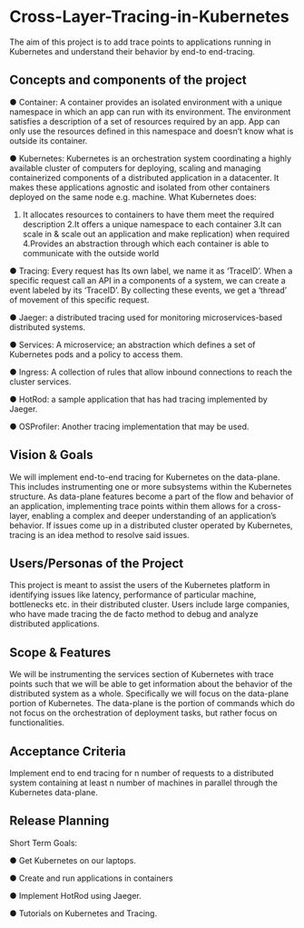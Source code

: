 # Cross-Layer-Tracing-in-Kubernetes
The aim of this project is to add trace points to applications running in Kubernetes and understand their behavior by end-to end-tracing.

## Concepts and components of the project
●	Container: A container provides an isolated environment with a unique namespace in which an app can run with its environment. The environment satisfies a description of a set of resources required by an app. App can only use the resources defined in this namespace and doesn’t know what is outside its container.

●	Kubernetes: Kubernetes is an orchestration system coordinating a highly available cluster of computers for deploying, scaling and managing containerized components of a distributed application in a datacenter. It makes these applications agnostic and isolated from other containers deployed on the same node e.g. machine. 
What Kubernetes does:
1. It allocates resources to containers to have them meet the required description
2.It offers a unique namespace to each container
3.It can scale in & scale out an application and make replication) when required
4.Provides an abstraction through which each container is able to communicate with the outside world

●	Tracing: Every request has Its own label, we name it as ‘TraceID’. When a specific  request call an API in a components of a system, we can create a event labeled by its ‘TraceID’. By collecting these events, we get a ‘thread’ of movement of  this specific request.

●	Jaeger: a distributed tracing used for monitoring microservices-based distributed systems.

●	Services: A microservice; an abstraction which defines a set of Kubernetes pods and a policy to access them.

●	Ingress: A collection of rules that allow inbound connections to reach the cluster services.

●	HotRod: a sample application that has had tracing implemented by Jaeger.

●	OSProfiler: Another tracing implementation that may be used.


## Vision & Goals
We will implement end-to-end tracing for Kubernetes on the data-plane. This includes instrumenting one or more subsystems within the Kubernetes structure.  As data-plane features become a part of the flow and behavior of an application, implementing trace points within them allows for a cross-layer, enabling a complex and deeper understanding of an application’s behavior.  If issues come up in a distributed cluster operated by Kubernetes, tracing is an idea method to resolve said issues.

## Users/Personas of the Project
This project is meant to assist the users of the Kubernetes platform in identifying issues like latency, performance of particular machine, bottlenecks etc.  in their distributed cluster.  Users include large companies, who have made tracing the de facto method to debug and analyze distributed applications.

## Scope & Features
We will be instrumenting the services section of Kubernetes with trace points such that we will be able to get information about the behavior of the distributed system as a whole. Specifically we will focus on the data-plane portion of Kubernetes.  The data-plane is the portion of commands which do not focus on the orchestration of deployment tasks, but rather focus on functionalities.


## Acceptance Criteria
Implement end to end tracing for n number of requests to a distributed system containing at least n number of machines in parallel through the Kubernetes data-plane.

## Release Planning
Short Term Goals: 

●	Get Kubernetes on our laptops.

●	Create and run applications in containers

●	Implement HotRod using Jaeger. 

●	Tutorials on Kubernetes and Tracing.
